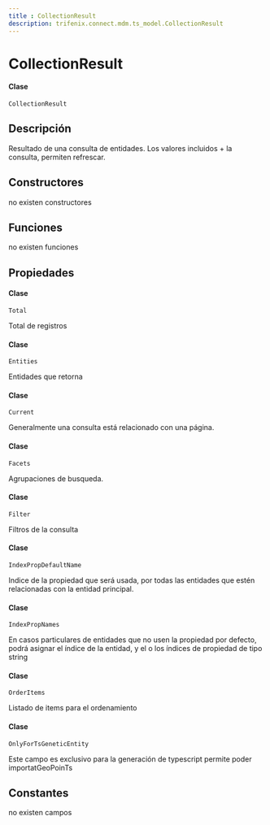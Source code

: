 ```yaml
---
title : CollectionResult
description: trifenix.connect.mdm.ts_model.CollectionResult
---
```


# CollectionResult

<CodeBlock slots = 'heading, code' repeat = '1' languages = 'C#' />

#### Clase
```
CollectionResult
```

## Descripción
Resultado de una consulta de entidades.
Los valores incluidos + la consulta, permiten refrescar.
## Constructores

no existen constructores


## Funciones

no existen funciones

## Propiedades


<CodeBlock slots = 'heading, code' repeat = '1' languages = 'C#' />

#### Clase
```
Total
```


Total de registros

<CodeBlock slots = 'heading, code' repeat = '1' languages = 'C#' />

#### Clase
```
Entities
```


Entidades que retorna

<CodeBlock slots = 'heading, code' repeat = '1' languages = 'C#' />

#### Clase
```
Current
```


Generalmente una consulta está relacionado con una página.

<CodeBlock slots = 'heading, code' repeat = '1' languages = 'C#' />

#### Clase
```
Facets
```


Agrupaciones de busqueda.

<CodeBlock slots = 'heading, code' repeat = '1' languages = 'C#' />

#### Clase
```
Filter
```


Filtros de la consulta

<CodeBlock slots = 'heading, code' repeat = '1' languages = 'C#' />

#### Clase
```
IndexPropDefaultName
```


Indice de la propiedad que será usada,
por todas las entidades que estén relacionadas con la entidad principal.

<CodeBlock slots = 'heading, code' repeat = '1' languages = 'C#' />

#### Clase
```
IndexPropNames
```


En casos particulares de entidades que no usen la propiedad por defecto,
podrá asignar el índice de la entidad, y el o los índices de propiedad de tipo string

<CodeBlock slots = 'heading, code' repeat = '1' languages = 'C#' />

#### Clase
```
OrderItems
```


Listado de items para el ordenamiento

<CodeBlock slots = 'heading, code' repeat = '1' languages = 'C#' />

#### Clase
```
OnlyForTsGeneticEntity
```


Este campo es exclusivo para la generación de typescript
permite poder importatGeoPoinTs
## Constantes
no existen campos

